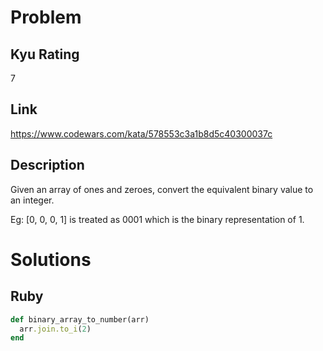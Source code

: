 # Problem

## Kyu Rating

7

## Link

https://www.codewars.com/kata/578553c3a1b8d5c40300037c

## Description

Given an array of ones and zeroes, convert the equivalent binary value to an integer.

Eg: [0, 0, 0, 1] is treated as 0001 which is the binary representation of 1.

# Solutions

## Ruby
```ruby
def binary_array_to_number(arr)
  arr.join.to_i(2)
end 
```
